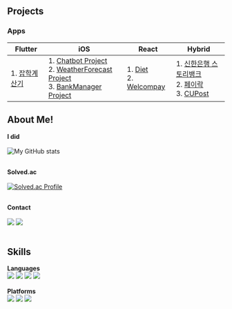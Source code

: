 ## Projects
### Apps
|Flutter|iOS|React|Hybrid|
|---|---|---|---|
|1. [잡학계산기](https://github.com/JEON-Sungsu/miscellaneous_calculator)<br>|1. [Chatbot Project](https://github.com/JEON-Sungsu/ios-chat-bot) <br>2. [WeatherForecast Project](https://github.com/Remaked-Swain/ios-weather-forecast) <br>3. [BankManager Project](https://github.com/newJunsung/ios-bank-manager)<br>|1. [Diet](https://github.com/JEON-Sungsu/JEON-Sungsu/blob/master/React/Diet.md)<br>2. [Welcompay](https://github.com/JEON-Sungsu/JEON-Sungsu/blob/master/React/Welcom.md)<br>|1. [신한은행 스토리뱅크](https://github.com/JEON-Sungsu/JEON-Sungsu/blob/master/Hybrid/Shinhan.md)<br>2. [페이락](https://github.com/JEON-Sungsu/JEON-Sungsu/blob/master/Hybrid/Payrok.md)<br>3. [CUPost](https://github.com/JEON-Sungsu/JEON-Sungsu/blob/master/Hybrid/CUPost.md)<br>|


## About Me!
**I did**<br><br>
![My GitHub stats](https://github-readme-stats.vercel.app/api?username=JEON-Sungsu&show_icons=true&theme=highcontrast)
<br><br>

**Solved.ac**<br><br>
[![Solved.ac Profile](http://mazassumnida.wtf/api/generate_badge?boj=anagma)](https://solved.ac/anagma)
<br><br>

**Contact**<br><br>
<a href=""><img src="https://img.shields.io/badge/anagma@naver.com-EE672F?style=flat-square&logo=mail.com&logoColor=white"/></a>
<a href="https://erratic-devourer-025.notion.site/Programming-94b9e00cbc38415a813d92e3027ac816?pvs=4" taget="_blank"><img src="https://img.shields.io/badge/Skill Note-000000?style=flat-square&logo=Notion&logoColor=white"/></a>
<br><br>

## Skills

**Languages**<br>
<img src="https://img.shields.io/badge/Dart-0175C2?style=flat-square&logo=Dart&logoColor=white"/>
<img src="https://img.shields.io/badge/Swift-F05138?style=flat-square&logo=Swift&logoColor=white"/>
<img src="https://img.shields.io/badge/JavaScript-F7DF1E?style=flat-square&logo=JavaScript&logoColor=white"/>
<img src="https://img.shields.io/badge/English-영어영문학전공-099DFD?style=flat-square"/><br><br>
**Platforms**<br>
<img src="https://img.shields.io/badge/Flutter-02569B?style=flat-square&logo=Flutter&logoColor=white"/>
<img src="https://img.shields.io/badge/iOS-000000?style=flat-square&logo=Apple&logoColor=white"/>
<img src="https://img.shields.io/badge/React-61DAFB?style=flat-square&logo=React&logoColor=white"/>


